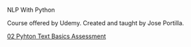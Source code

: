 NLP With Python

Course offered by Udemy. Created and taught by Jose Portilla.

[02 Pyhton Text Basics Assessment](https://github.com/MBadriNarayanan/NLPWithPython/blob/master/Section2PythonTextBasicsAssessment.ipynb)
